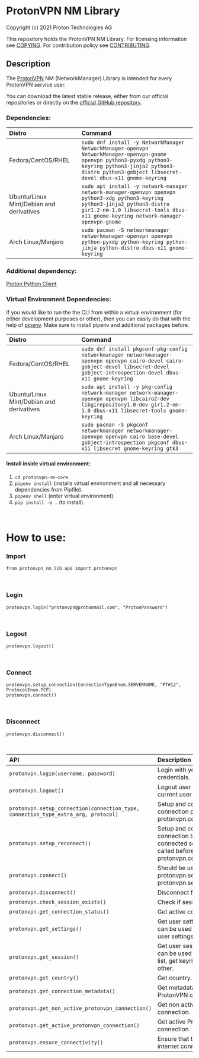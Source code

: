 # ProtonVPN NM Library

Copyright (c) 2021 Proton Technologies AG

This repository holds the ProtonVPN NM Library.
For licensing information see [COPYING](COPYING.md).
For contribution policy see [CONTRIBUTING](CONTRIBUTING.md).

## Description
The [ProtonVPN](https://protonvpn.com) NM (NetworkManager) Library is intended for every ProtonVPN service user.

You can download the latest stable release, either from our official repositories or directly on the [official GitHub repository](https://github.com/ProtonVPN/protonvpn-nm-lib/releases/latest).

### Dependencies:

| **Distro**                              | **Command**                                                                                                     |
|:----------------------------------------|:----------------------------------------------------------------------------------------------------------------|
|Fedora/CentOS/RHEL                       | `sudo dnf install -y NetworkManager NetworkManager-openvpn NetworkManager-openvpn-gnome openvpn python3-pyxdg python3-keyring python3-jinja2 python3-distro python3-gobject libsecret-devel dbus-x11 gnome-keyring` |
|Ubuntu/Linux Mint/Debian and derivatives | `sudo apt install -y network-manager network-manager-openvpn openvpn python3-xdg python3-keyring python3-jinja2 python3-distro gir1.2-nm-1.0 libsecret-tools dbus-x11 gnome-keyring network-manager-openvpn-gnome` |
|Arch Linux/Manjaro                       | `sudo pacman -S networkmanager networkmanager-openvpn openvpn python-pyxdg python-keyring python-jinja python-distro dbus-x11 gnome-keyring` |

### Additional dependency:
[Proton Python Client](https://github.com/ProtonMail/proton-python-client)

### Virtual Environment Dependencies:
If you would like to run the the CLI from within a virtual environment (for either development purposes or other), then you can easily do that with the help of <a href="https://pipenv.readthedocs.io/en/latest/">pipenv</a>. Make sure to install pipenv and additional packages before.

| **Distro**                              | **Command**                                                                                                     |
|:----------------------------------------|:----------------------------------------------------------------------------------------------------------------|
|Fedora/CentOS/RHEL                       | `sudo dnf install pkgconf-pkg-config networkmanager networkmanager-openvpn openvpn cairo-devel cairo-gobject-devel libsecret-devel gobject-introspection-devel dbus-x11 gnome-keyring` |
|Ubuntu/Linux Mint/Debian and derivatives | `sudo apt install -y pkg-config network-manager network-manager-openvpn openvpn libcairo2-dev libgirepository1.0-dev gir1.2-nm-1.0 dbus-x11 libsecret-tools gnome-keyring` |
|Arch Linux/Manjaro                       | `sudo pacman -S pkgconf networkmanager networkmanager-openvpn openvpn cairo base-devel gobject-introspection pkgconf dbus-x11 libsecret gnome-keyring gtk3` |


#### Install inside virtual environment:

  1. `cd protonvpn-nm-core`
  2. `pipenv install` (installs virtual environment and all necessary dependencies from Pipfile).
  3. `pipenv shell` (enter virtual environment).
  4. `pip install -e .` (to install).

<br>

# How to use:

### Import
``` from protonvpn_nm_lib.api import protonvpn ```

<br>

### Login
``` protonvpn.login("protonvpn@protonmail.com", "ProtonPassword") ```

<br>

### Logout
``` protonvpn.logout() ```

<br>

### Connect
``` protonvpn.setup_connection(ConnectionTypeEnum.SERVERNAME, "PT#12", ProtocolEnum.TCP) ``` <br>
``` protonvpn.connect() ``` 

<br>

### Disconnect
``` protonvpn.disconnect() ```

<br>

| **API**                              | **Description**                                                                                                     |
|:------------------------------------------------|:----------------------------------------------------------------------------------------------------------------|
| `protonvpn.login(username, password)` | Login with your Proton credentials. |
| `protonvpn.logout()` | Logout user and delete current user session. |
| `protonvpn.setup_connection(connection_type, connection_type_extra_arg, protocol)` | Setup and configure VPN connection prior to calling protonvpn.connect(). |
| `protonvpn.setup_reconnect()` | Setup and configure VPN connection to a previously connected server. Should be called before calling protonvpn.connect(). |
| `protonvpn.connect()` | Should be used either after protonvpn.setup_connection() protonvpn.setup_reconnect(). |
| `protonvpn.disconnect()` | Disconnect from ProtonVPN. |
| `protonvpn.check_session_exists()` | Check if sessions exists. |
| `protonvpn.get_connection_status()` | Get active connection status. |
| `protonvpn.get_settings()` | Get user settings. This object can be used to get and set user settings. |
| `protonvpn.get_session()` | Get user session. This object can be used to get servers list, get keyring data and other. |
| `protonvpn.get_country()` | Get country. |
| `protonvpn.get_connection_metadata()` | Get metadata of an active ProtonVPN connection. |
| `protonvpn.get_non_active_protonvpn_connection()` | Get non active ProtonVPN connection. |
| `protonvpn.get_active_protonvpn_connection()` | Get active ProtonVPN connection. |
| `protonvpn.ensure_connectivity()` | Ensure that there is an internet connection. |
